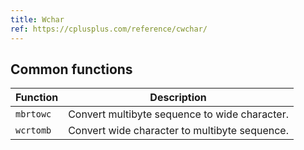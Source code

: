 ```yaml
---
title: Wchar
ref: https://cplusplus.com/reference/cwchar/
---
```


## Common functions

| Function | Description |
| --- | --- |
| `mbrtowc` | Convert multibyte sequence to wide character. |
| `wcrtomb` | Convert wide character to multibyte sequence. |
